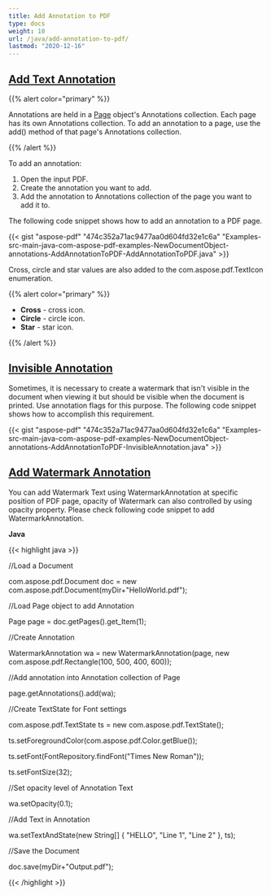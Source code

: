 ```yaml
---
title: Add Annotation to PDF
type: docs
weight: 10
url: /java/add-annotation-to-pdf/
lastmod: "2020-12-16"
---
```



## <ins>**Add Text Annotation**
{{% alert color="primary" %}}

Annotations are held in a [Page](https://apireference.aspose.com/java/pdf/com.aspose.pdf/Page) object's Annotations collection. Each page has its own Annotations collection. To add an annotation to a page, use the add() method of that page's Annotations collection.

{{% /alert %}}

To add an annotation:

1. Open the input PDF.
1. Create the annotation you want to add.
1. Add the annotation to Annotations collection of the page you want to add it to.

The following code snippet shows how to add an annotation to a PDF page.

{{< gist "aspose-pdf" "474c352a71ac9477aa0d604fd32e1c6a" "Examples-src-main-java-com-aspose-pdf-examples-NewDocumentObject-annotations-AddAnnotationToPDF-AddAnnotationToPDF.java" >}}

Cross, circle and star values are also added to the com.aspose.pdf.TextIcon enumeration.

{{% alert color="primary" %}}

- **Cross** - cross icon.
- **Circle** - circle icon.
- **Star** - star icon.

{{% /alert %}}

## <ins>**Invisible Annotation**
Sometimes, it is necessary to create a watermark that isn't visible in the document when viewing it but should be visible when the document is printed. Use annotation flags for this purpose. The following code snippet shows how to accomplish this requirement.

{{< gist "aspose-pdf" "474c352a71ac9477aa0d604fd32e1c6a" "Examples-src-main-java-com-aspose-pdf-examples-NewDocumentObject-annotations-AddAnnotationToPDF-InvisibleAnnotation.java" >}}
## <ins>**Add Watermark Annotation**
You can add Watermark Text using WatermarkAnnotation at specific position of PDF page, opacity of Watermark can also controlled by using opacity property. Please check following code snippet to add WatermarkAnnotation.

**Java**

{{< highlight java >}}

 //Load a Document

com.aspose.pdf.Document doc = new com.aspose.pdf.Document(myDir+"HelloWorld.pdf");

//Load Page object to add Annotation

Page page = doc.getPages().get_Item(1);

//Create Annotation

WatermarkAnnotation wa = new WatermarkAnnotation(page, new com.aspose.pdf.Rectangle(100, 500, 400, 600));

//Add annotation into Annotation collection of Page

page.getAnnotations().add(wa);

//Create TextState for Font settings

com.aspose.pdf.TextState ts = new com.aspose.pdf.TextState();

ts.setForegroundColor(com.aspose.pdf.Color.getBlue());

ts.setFont(FontRepository.findFont("Times New Roman"));

ts.setFontSize(32);

//Set opacity level of Annotation Text

wa.setOpacity(0.1);

//Add Text in Annotation

wa.setTextAndState(new String[] { "HELLO", "Line 1", "Line 2" }, ts);

//Save the Document

doc.save(myDir+"Output.pdf");

{{< /highlight >}}

